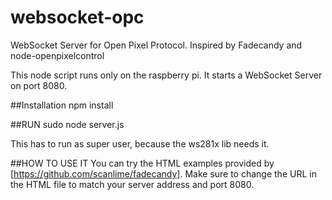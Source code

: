 # websocket-opc
WebSocket Server for Open Pixel Protocol. Inspired by Fadecandy and node-openpixelcontrol

This node script runs only on the raspberry pi.
It starts a WebSocket Server on port 8080.

##Installation
npm install

##RUN
sudo node server.js

This has to run as super user, because the ws281x lib needs it.


##HOW TO USE IT
You can try the HTML examples provided by [https://github.com/scanlime/fadecandy]. Make sure to change the URL in the HTML file to match your server address and port 8080.
